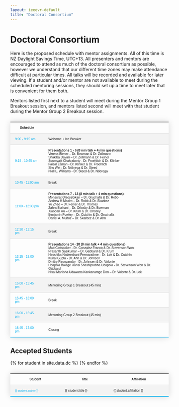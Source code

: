 ```yaml
---
layout: ieeevr-default
title: "Doctoral Consortium"
---
```


<style>
    .styled-table {
        border-collapse: collapse;
        margin: 25px 0;
        font-size: 0.8em;
        font-family: sans-serif;
        /*min-width: 400px;*/
        box-shadow: 0 0 20px rgba(0, 0, 0, 0.15);
        display: table;
    }

    .styled-table thead tr {
        background-color: #00aeef;
        color: #ffffff;
        text-align: left;
    }

    .styled-table th,
    .styled-table td {
        padding: 12px 15px;
        font-size: 0.9em;
    }

    .styled-table tbody tr {
        border-bottom: 1px solid #dddddd;
    }

    .styled-table tbody tr:nth-of-type(even) {
        background-color: #f3f3f3;
    }

    .styled-table tbody tr:last-of-type {
        border-bottom: 2px solid #00aeef;
    }

    .styled-table tbody tr.active-row {
        font-weight: bold;
        color: #00aeef;
    }

</style>

<h1>Doctoral Consortium</h1>
<div>
    <p>
        Here is the proposed schedule with mentor assignments. All of this time is NZ Daylight Savings Time, UTC+13. All presenters and mentors are encouraged to attend as much of the doctoral consortium as possible, however we understand that our different time zones may make attendance difficult at particular times. All talks will be recorded and available for later viewing. If a student and/or mentor are not available to meet during the scheduled mentoring sessions, they should set up a time to meet later that is convenient for them both. 
    </p>
    <p>
        Mentors listed first next to a student will meet during the Mentor Group 1 Breakout session, and mentors listed second will meet with that student during the Mentor Group 2 Breakout session.
    </p>
</div>

<div>

<div>
    <table class="styled-table" style="font-size: 0.8em; ">
        <tr>
            <th>Schedule</th>
            <th></th>
        </tr>
        <tr>
            <td><span style="color: #00aeef;">9:00 - 9:15 am</span></td>
            <td>
                Welcome + Ice Breaker
            </td>
        </tr>
        <tr>
            <td><span style="color: #00aeef;">9:15 - 10:45 am</span></td>
            <td>
                <strong>Presentations 1 - 6 (8 min talk + 4 min questions)</strong><br/>
                Verena Biener – Dr. Bowman & Dr. Zollmann<br/>
                Shakiba Davari – Dr. Zollmann & Dr. Feiner<br/>
                Soumyajit Chakraborty - Dr. Froehlich & Dr. Klinker<br/>
                Faisal Zaman - Dr. Klinker & Dr. Froehlich<br/>
                Shu Wei - Dr. Nóbrega & Dr. Steed<br/>
                Niall L. Williams - Dr. Steed & Dr. Nóbrega<br/>
            </td>
        </tr>
        <tr>
            <td ><span style="color: #00aeef;">10:45 - 11:00 am</span></td>
            <td>
                Break
            </td>
        </tr>
        <tr>
            <td ><span style="color: #00aeef;">11:00 - 12:30 pm</span></td>
            <td>
                <strong>Presentations 7 - 13 (8 min talk + 4 min questions)</strong><br/>
                Monsurat Olaosebikan – Dr. Gruchalla & Dr. Robb<br/>
                Andrew H Maxim – Dr. Robb & Dr. Skarbez<br/>
                Yu Zhao – Dr. Feiner & Dr. Thomas<br/>
                Zahra Borhani – Dr. Orlosky & Dr. Bowman<br/>
                Xiaodan Hu – Dr. Krum & Dr. Orlosky<br/>
                Benjamin Powley – Dr. Cutchin & Dr. Gruchalla<br/>
                Daniel A. Muñoz – Dr. Skarbez & Dr. Ahn<br/>
            </td>
        </tr>
        <tr>
            <td><span style="color: #00aeef;">12:30 - 13:15 pm</span></td>
            <td>
                Break
            </td>
        </tr>
        <tr>
            <td><span style="color: #00aeef;">13:15 - 15:00 pm</span></td>
            <td>
                <strong>Presentations 14 - 20 (8 min talk + 4 min questions)</strong><br/>
                Matt Gottsacker - Dr. Gonzalez Franco & Dr. Stevenson Won<br/>
                Prasanth Sasikumar – Dr. Gabbard & Dr. Krum<br/>
                Hiroshika Nadeeshani Premarathne – Dr. Lok & Dr. Cutchin<br/>
                Kunal Gupta - Dr. Ahn & Dr. Johnsen<br/>
                Dmitry Resnyansky - Dr. Johnsen & Dr. Volonte<br/>
                Udapola Balage Hansi Shashiprabha Udapola - Dr. Stevenson Won & Dr. Gabbard<br/>
                Nisal Manisha Udawatta Kankanamge Don – Dr. Volonte & Dr. Lok<br/>
            </td>
        </tr>
        <tr>
            <td ><span style="color: #00aeef;">15:00 - 15:45 pm</span></td>
            <td>
                Mentoring Group 1 Breakout (45 min)
            </td>
        </tr>
        <tr>
            <td><span style="color: #00aeef;">15:45 - 16:00 pm</span></td>
            <td>
                Break
            </td>
        </tr>
        <tr>
            <td ><span style="color: #00aeef;">16:00 - 16:45 pm</span></td>
            <td>
                Mentoring Group 2 Breakout (45 min)
            </td>
        </tr>
        <tr>
            <td ><span style="color: #00aeef;">16:45 - 17:00 pm</span></td>
            <td>
                Closing
            </td>
        </tr>
    </table>
</div>
    
    
</div>


<h2>Accepted Students</h2>

<div>
    <table class="styled-table" style="font-size: 0.8em; ">
        <tr>
            <th>Student</th>
            <th>Title</th>
            <th>Affiliation</th>
        </tr>
        {% for student in site.data.dc %}
        <tr>
            <td style="font-size: 0.8em;"><span style="color: #00aeef;">{{ student.author }}</span></td>
            <td>{{ student.title }}</td>
            <td>{{ student.affiliation }}</td>
        </tr>
        {% endfor %}
    </table>
</div>

